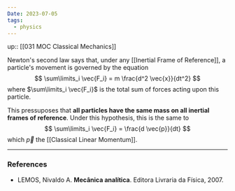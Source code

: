 ```yaml
---
Date: 2023-07-05
tags:
  - physics
---
```

up:: [[031 MOC Classical Mechanics]]

Newton's second law says that, under any [[Inertial Frame of Reference]], a particle's movement is governed by the equation
$$
\sum\limits_i \vec{F_i} = m \frac{d^2 \vec{x}}{dt^2}
$$
where $\sum\limits_i \vec{F_i}$ is the total sum of forces acting upon this particle. 

This pressuposes that **all particles have the same mass on all inertial frames of reference**. Under this hypothesis, this is the same to
$$
\sum\limits_i \vec{F_i} = \frac{d \vec{p}}{dt}
$$
which $\vec{p}$ the [[Classical Linear Momentum]].

---
### References
- LEMOS, Nivaldo A. **Mecânica analítica**. Editora Livraria da Física, 2007.